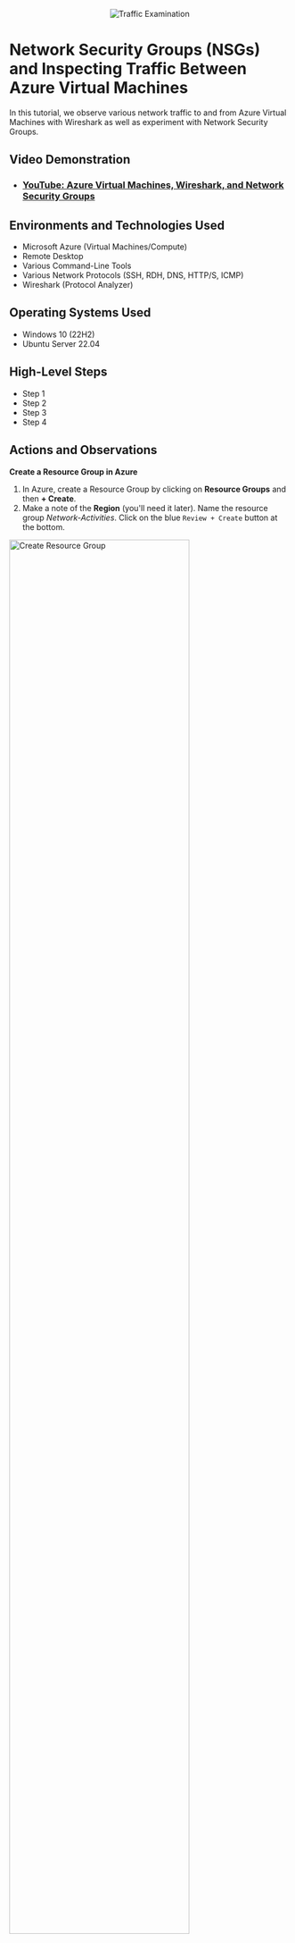 <p align="center">
<img src="https://i.imgur.com/Ua7udoS.png" alt="Traffic Examination"/>
</p>

<h1>Network Security Groups (NSGs) and Inspecting Traffic Between Azure Virtual Machines</h1>
In this tutorial, we observe various network traffic to and from Azure Virtual Machines with Wireshark as well as experiment with Network Security Groups. <br />


<h2>Video Demonstration</h2>

- ### [YouTube: Azure Virtual Machines, Wireshark, and Network Security Groups](https://www.youtube.com)

<h2>Environments and Technologies Used</h2>

- Microsoft Azure (Virtual Machines/Compute)
- Remote Desktop
- Various Command-Line Tools
- Various Network Protocols (SSH, RDH, DNS, HTTP/S, ICMP)
- Wireshark (Protocol Analyzer)

<h2>Operating Systems Used </h2>

- Windows 10 (22H2)
- Ubuntu Server 22.04

<h2>High-Level Steps</h2>

- Step 1
- Step 2
- Step 3
- Step 4

<h2>Actions and Observations</h2>

<b>Create a Resource Group in Azure</b>

1. In Azure, create a Resource Group by clicking on <b>Resource Groups</b> and then <b>+ Create</b>.
2. Make a note of the <b>Region</b> (you'll need it later). Name the resource group <em>Network-Activities</em>. Click on the blue `Review + Create` button at the bottom.

<p>
<img src="https://github.com/user-attachments/assets/4ed7b0e5-a2c6-43d0-aa48-ffcbcbe42bf0" height="80%" width="80%" alt="Create Resource Group"/>
</p></br>


<b>Create a Windows 10 and a Linux virtual machine (vm)</b>

1. In Azure, navigate to "virtual machines". Click on the <b>+ Create</b> tab and select <b>Azure virtual machine</b>.
2. Name the resource group is <em>Network-Activities</em>. Name the VM <b>Windows-vm</b> and make sure the selected Region is the same as the Resource Group's.
3. For <b>Image</b> select <b>Windows 10 Pro, version 22H2</b>. For size, select a size that has at least 2 vcpus.
4. Create a username and password. Click `Next` until you get to the <b>Networking</b> section.
5. In the <b>Networking</b> section, allow it to create a new Virtual Network (Vnet) and Subnet
6. Click on the blue `Review + Create` button and then `Create`.
7. Once you've created your Windows VM, now we'll create a Linux VM. To start, repeat step 1.
8. Select the same resource group as the Window's VM and name the new VM <b>Linux-VM</b>.
9. For image, select <b>Ubuntu Server 22.04</b> and select a size that has at least 2 vcpus.
10. Use the same username and password as the Windows VM and in the <b>Networking</b> section, select the same network as the Windows VM.
11. Click on the blue `Review + Create` button and then `Create`.

<p>
<img src="https://github.com/user-attachments/assets/ba98d46e-ed87-419e-8505-d526ae5377ee" height="80%" width="80%" alt="Create VM's"/>
</p></br>


<b>Use Remote Desktop to connect to your Windows 10 Virtual Machine</b>

1. Type <em>mstsc</em> in your Windows search bar and select <b>Remote Desktop Connection</b>
2. Copy and paste the Windows VM Public IP address and click `Connect`
3. Type in your username and password and click `OK`

<p>
<img src="https://github.com/user-attachments/assets/e79dc1b8-6286-41dd-bfec-377ed61968af" height="80%" width="80%" alt="Create VM's"/>
</p></br>


<b>Install Wireshark</b>

Wireshark is a network protocol analyzer used to capture, inspect, and analyze data packets traveling over a network in real time. It lets users see detailed information about each packet, such as source and destination IP addresses, protocol types (e.g., TCP, UDP, HTTP), and the actual data payload.

1. Open a browser and type www.wireshark.org in the address bar. Press Enter.
2. Click on the <b>Download</b> button and select <b>Windows x64 Installer</b>
3. Once downloaded, open the file. You can close the browser.
4. Click `Next` throughout the installation process. When you get to the section where it says <b>Install Npcap 1.79</b> make sure that the checkbox is checked.
5. Click `Install`. It will download a few files and then you'll have to agree to some terms and click `Install` again.

<p>
<img src="https://github.com/user-attachments/assets/631147d9-c26a-44a7-8b8c-d536ef317e3f" height="80%" width="80%" alt="Create VM's"/>
</p></br>

<p>
<img src="https://github.com/user-attachments/assets/79daeb55-34c7-4114-bd4d-9de17b1df388" height="80%" width="80%" alt="Create VM's"/>
</p></br>


<b>Open Wireshark and Start Packet Capture</b>

A packet capture in Wireshark helps you look closely at all the little pieces of data traveling on a network. This helps if you're investigating security threats or searching for the root cause of network or performance issues.

1. Type <em>Wireshark</em> in the virtual machine's search box and select <b>Run as administrator</b>
2. Click on <b>Ethernet</b> and then click on the blue shark fin icon under the <b>File</b> menu. This will begin packet capture.

<p>
<img src="https://github.com/user-attachments/assets/9bc7a788-0a25-4b7a-9ed3-1b50bdaef1e9" height="80%" width="80%" alt="Create VM's"/>
</p></br>


<b>Within Wireshark, filter for ICMP traffic only</b>

 Internet Control Message Protocol (ICMP) is a network layer protocol used by network devices to communicate. It is used to report network conditions, errors, and perform diagnostics.

1. In the Wireshark search bar, type <em>icmp</em> and press <b>Enter</b>. Since there are no other network devices connected there should be no ICMP traffic.

<p>
<img src="https://github.com/user-attachments/assets/fa349981-860d-420c-956e-0ba508daf220" height="80%" width="80%" alt="Create VM's"/>
</p></br>


<b>Retrieve the private IP address of the Ubuntu VM (Linux-VM) and attempt to ping it from within the Windows 10 VM</b>

1. Go to the Azure portal on your actual computer, click on the Linux virtual machine's name and copy the Private IP address. In this case it's <em>10.0.0.5</em>
2. Open PowerShell on your Windows VM and type, for this example, <em>ping 10.0.0.5</em>. Note that the Linux VM has to be running, but you don't have to have remoted into it.
3. Observe the ping data in Powershell as well as the isolated ICMP traffic in Wireshark

<p>
<img src="https://github.com/user-attachments/assets/990abae6-b856-4a18-ad83-93814eca7c1d" height="80%" width="80%" alt="Create VM's"/>
</p></br>

<p>
<img src="https://github.com/user-attachments/assets/679a78eb-1ade-4788-a148-710d7d73361b" height="80%" width="80%" alt="Create VM's"/>
</p>

Note that due to all the traffic, you need to isolate the ICMP traffic in order to see it 

While still isolating ICMP traffic, ping <b>Google</b> by typing <em>www.google.com</em> in Powershell. You'll see the traffic in Wireshark. This is because ICMP operates at the <b>Network Layer</b> of the <b>OSI (Open Systems Interconnection) model</b>, alongside <b>IP (Internet Protocol)</b>. 


<p>
<img src="https://github.com/user-attachments/assets/96d9641e-d17d-4113-a4c2-c2f382007226" height="80%" width="80%" alt="Create VM's"/>
</p>

<p>
<img src="https://github.com/user-attachments/assets/c2c70506-1dd4-4864-bccc-62f311befad5" height="80%" width="80%" alt="Create VM's"/>
</p></br>

<b>Configuring a Firewall [Network Security Group]</b>

Now, we will configure a firewall for the Linux VM by going into its Network Security Group and adding an inbound security rule. This will stop ICMP traffic from the Windows VM.
First we will initiate a perpetual/non-stop ping from your Windows 10 VM to your Ubuntu VM.

1. In the Windows VM, open <b>Powershell</b> and type <em>ping 10.0.0.5 -t</em>. In this case <em>10.0.0.5</em> is the Linux VM's Private IP address and `-t` makes the ping run continuously until you manually stop it (Ctrl+C).





















